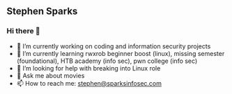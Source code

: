 ## Stephen Sparks
### Hi there 👋

- 🔭 I’m currently working on coding and information security projects
- 🌱 I’m currently learning rwxrob beginner boost (linux), missing semester (foundational), HTB academy (info sec), pwn college (info sec)
- 🤔 I’m looking for help with breaking into Linux role
- 💬 Ask me about movies
- 📫 How to reach me: stephen@sparksinfosec.com


